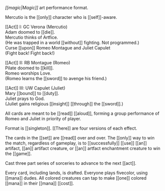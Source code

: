 *[[magic|Magic]]* art performance format.

Mercutio is the [[only]] character who is [[self]]-aware.  
  
[[Act]] I: GC Verona (Mercutio)  
Adam doomed to [[die]].  
Mercutio thinks of Artfice.  
(He was trapped in a world [[without]] fighting. Not programmed.)  
Curse [[upon]] Romeo Montague and Juliet Capulet  
(Fight back! Fight back!)  
  
[[Act]] II: RB Montague (Romeo)  
Pilate doomed to [[kill]].  
Romeo worships Love.  
(Romeo learns the [[sword]] to avenge his friend.)  
  
[[Act]] III: UW Capulet (Juliet)  
Mary [[bound]] to [[duty]].  
Juliet prays to God.  
(Juliet gains religious [[insight]] [[through]] the [[sword]].)  
  
All cards are meant to be [[read]] [[aloud]], forming a group performance of Romeo and Juliet in priority of player.  

Format is [[singleton]]. [[There]] are four versions of each effect.  
  
The cards in the [[set]] are [[read]] over and over. The [[only]] way to win the match, regardless of gameplay, is to [[successfully]] [[use]] [[an]] artifact, [[an]] artifact creature, or [[an]] artfact enchantment creature to win the [[game]].  
  
Cast three part series of sorceries to advance to the next [[act]].  
  
Every card, including lands, is drafted. Everyone plays fivecolor, using [[mana]] dudes. All colored creatures can tap to make [[one]] colored [[mana]] in their [[mana]] [[cost]].